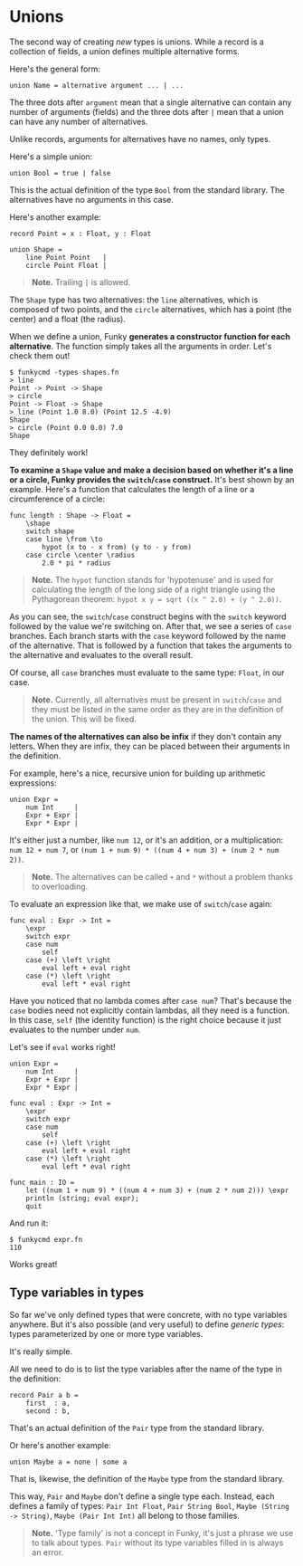 # Unions

The second way of creating _new_ types is unions. While a record is a collection of fields, a union defines multiple alternative forms.

Here's the general form:

```funky
union Name = alternative argument ... | ...
```

The three dots after `argument` mean that a single alternative can contain any number of arguments (fields) and the three dots after `|` mean that a union can have any number of alternatives.

Unlike records, arguments for alternatives have no names, only types.

Here's a simple union:

```funky
union Bool = true | false
```

This is the actual definition of the type `Bool` from the standard library. The alternatives have no arguments in this case.

Here's another example:

```funky
record Point = x : Float, y : Float

union Shape =
    line Point Point   |
    circle Point Float |
```

> **Note.** Trailing `|` is allowed.

The `Shape` type has two alternatives: the `line` alternatives, which is composed of two points, and the `circle` alternatives, which has a point (the center) and a float (the radius).

When we define a union, Funky **generates a constructor function for each alternative**. The function simply takes all the arguments in order. Let's check them out!

```
$ funkycmd -types shapes.fn
> line
Point -> Point -> Shape
> circle
Point -> Float -> Shape
> line (Point 1.0 8.0) (Point 12.5 -4.9)
Shape
> circle (Point 0.0 0.0) 7.0
Shape
```

They definitely work!

**To examine a `Shape` value and make a decision based on whether it's a line or a circle, Funky provides the `switch`/`case` construct.** It's best shown by an example. Here's a function that calculates the length of a line or a circumference of a circle:

```funky
func length : Shape -> Float =
    \shape
    switch shape
    case line \from \to
        hypot (x to - x from) (y to - y from)
    case circle \center \radius
        2.0 * pi * radius
```

> **Note.** The `hypot` function stands for 'hypotenuse' and is used for calculating the length of the long side of a right triangle using the Pythagorean theorem: `hypot x y = sqrt ((x ^ 2.0) + (y ^ 2.0))`.

As you can see, the `switch`/`case` construct begins with the `switch` keyword followed by the value we're switching on. After that, we see a series of `case` branches. Each branch starts with the `case` keyword followed by the name of the alternative. That is followed by a function that takes the arguments to the alternative and evaluates to the overall result.

Of course, all `case` branches must evaluate to the same type: `Float`, in our case.

> **Note.** Currently, all alternatives must be present in `switch`/`case` and they must be listed in the same order as they are in the definition of the union. This will be fixed.

**The names of the alternatives can also be infix** if they don't contain any letters. When they are infix, they can be placed between their arguments in the definition.

For example, here's a nice, recursive union for building up arithmetic expressions:

```funky
union Expr =
    num Int     |
    Expr + Expr |
    Expr * Expr |
```

It's either just a number, like `num 12`, or it's an addition, or a multiplication: `num 12 + num 7`, or `(num 1 + num 9) * ((num 4 + num 3) + (num 2 * num 2))`.

> **Note.** The alternatives can be called `+` and `*` without a problem thanks to overloading.

To evaluate an expression like that, we make use of `switch`/`case` again:

```funky
func eval : Expr -> Int =
    \expr
    switch expr
    case num
        self
    case (+) \left \right
        eval left + eval right
    case (*) \left \right
        eval left * eval right
```

Have you noticed that no lambda comes after `case num`? That's because the `case` bodies need not explicitly contain lambdas, all they need is a function. In this case, `self` (the identity function) is the right choice because it just evaluates to the number under `num`.

Let's see if `eval` works right!

```funky
union Expr =
    num Int     |
    Expr + Expr |
    Expr * Expr |

func eval : Expr -> Int =
    \expr
    switch expr
    case num
        self
    case (+) \left \right
        eval left + eval right
    case (*) \left \right
        eval left * eval right

func main : IO =
    let ((num 1 + num 9) * ((num 4 + num 3) + (num 2 * num 2))) \expr
    println (string; eval expr);
    quit
```

And run it:

```
$ funkycmd expr.fn
110
```

Works great!

## Type variables in types

So far we've only defined types that were concrete, with no type variables anywhere. But it's also possible (and very useful) to define _generic types_: types parameterized by one or more type variables.

It's really simple.

All we need to do is to list the type variables after the name of the type in the definition:

```funky
record Pair a b =
    first  : a,
    second : b,
```

That's an actual definition of the `Pair` type from the standard library.

Or here's another example:

```funky
union Maybe a = none | some a
```

That is, likewise, the definition of the `Maybe` type from the standard library.

This way, `Pair` and `Maybe` don't define a single type each. Instead, each defines a family of types: `Pair Int Float`, `Pair String Bool`, `Maybe (String -> String)`, `Maybe (Pair Int Int)` all belong to those families.

> **Note.** 'Type family' is not a concept in Funky, it's just a phrase we use to talk about types. `Pair` without its type variables filled in is always an error.
